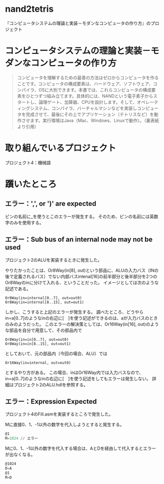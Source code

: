 # nand2tetris
『コンピュータシステムの理論と実装－モダンなコンピュータの作り方』のプロジェクト

# コンピュータシステムの理論と実装－モダンなコンピュータの作り方
> コンピュータを理解するための最善の方法はゼロからコンピュータを作ることです。コンピュータの構成要素は、ハードウェア、ソフトウェア、コンパイラ、OSに大別できます。本書では、これらコンピュータの構成要素をひとつずつ組み立てます。具体的には、NANDという電子素子からスタートし、論理ゲート、加算器、CPUを設計します。そして、オペレーティングシステム、コンパイラ、バーチャルマシンなどを実装しコンピュータを完成させて、最後にその上でアプリケーション（テトリスなど）を動作させます。実行環境はJava（Mac、Windows、Linuxで動作）。（裏表紙より引用）

# 取り組んでいるプロジェクト
プロジェクト4：機械語

# 躓いたところ
## エラー：',', or ')' are expected
ピンの名前に_を使うとこのエラーが発生する。
そのため、ピンの名前には英数字のみを使用する。

## エラー：Sub bus of an internal node may not be used
プロジェクト2のALUを実装するときに発生した。

やりたかったことは、Or8Way(in[8], out)という部品に、ALUの入力バス（INの後で定義されるバス）でない内部バスintenal[16]の前半部分と後半部分を2つのOr8Wayのinに分けて入れる、ということだった。
イメージとしては次のような記述である。

```hdl
Or8Way(in=internal[0..7], out=out0)
Or8Way(in=internal[8..15], out=out1)
```

しかし、こうすると上記のエラーが発生する。
調べたところ、どうやらin=a[0..7]のようなinの右辺に[　]を使う記述ができるのは、aが入力バスのときのみのようだった。
このエラーの解決策としては、Or16Way(in[16], out)のような部品を自分で用意して、その部品内で

```hdl
Or8Way(in=in[0..7], out=out0)
Or8Way(in=in[8..15], out=out1)
```

としておいて、元の部品内（今回の場合、ALU）では

```hdl
Or16Way(in=internal, out=out0)
```

とするやり方がある。
この場合、inはOr16Way内では入力バスなので、in=a[0..7]のようなinの右辺に[　]を使う記述をしてもエラーは発生しない。
詳細はプロジェクト2のALU.hdlを参照する。

## エラー：Expression Expected
プロジェクト4のFill.asmを実装するところで発生した。

Mに直接0、1、-1以外の数字を代入しようとすると発生する。

```asm
@1
M=1024 // エラー
```

Mに0、1、-1以外の数字を代入する場合は、AとDを経由して代入するとエラーが出なくなる。

```asm
@1024
D=A
@1
M=D
```
